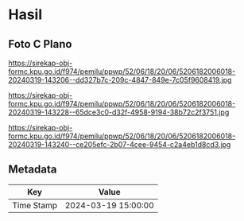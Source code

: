 # Hasil

## Foto C Plano

https://sirekap-obj-formc.kpu.go.id/f974/pemilu/ppwp/52/06/18/20/06/5206182006018-20240319-143206--dd327b7c-209c-4847-849e-7c05f9608419.jpg

https://sirekap-obj-formc.kpu.go.id/f974/pemilu/ppwp/52/06/18/20/06/5206182006018-20240319-143228--65dce3c0-d32f-4958-9194-38b72c2f3751.jpg

https://sirekap-obj-formc.kpu.go.id/f974/pemilu/ppwp/52/06/18/20/06/5206182006018-20240319-143240--ce205efc-2b07-4cee-9454-c2a4eb1d8cd3.jpg


## Metadata

| Key        | Value               |
| ---------- | ------------------- |
| Time Stamp | 2024-03-19 15:00:00 |



